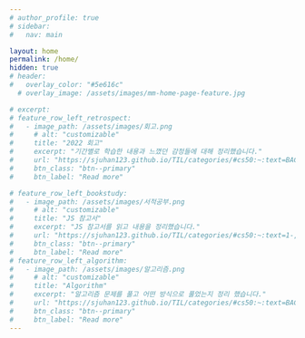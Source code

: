 ```yaml
---
# author_profile: true
# sidebar: 
#   nav: main

layout: home
permalink: /home/
hidden: true
# header:
#   overlay_color: "#5e616c"
  # overlay_image: /assets/images/mm-home-page-feature.jpg

# excerpt:
# feature_row_left_retrospect:
#   - image_path: /assets/images/회고.png
#     # alt: "customizable"
#     title: "2022 회고"
#     excerpt: "기간별로 학습한 내용과 느꼈던 감정들에 대해 정리했습니다."
#     url: "https://sjuhan123.github.io/TIL/categories/#cs50:~:text=BACK%20TO%20TOP%20%E2%86%91-,2022%2D%ED%9A%8C%EA%B3%A0,-%EC%BD%94%EB%93%9C%EC%8A%A4%EC%BF%BC%EB%93%9C%20%ED%94%84%EB%A6%AC%EC%BD%94%EC%8A%A4%20~%202022"
#     btn_class: "btn--primary"
#     btn_label: "Read more"

# feature_row_left_bookstudy:
#   - image_path: /assets/images/서적공부.png
#     # alt: "customizable"
#     title: "JS 참고서"
#     excerpt: "JS 참고서를 읽고 내용을 정리했습니다."
#     url: "https://sjuhan123.github.io/TIL/categories/#cs50:~:text=1-,javascript,-%EC%BD%94%EC%96%B4%20%EC%9E%90%EB%B0%94%EC%8A%A4%ED%81%AC%EB%A6%BD%ED%8A%B8%20%2D%20%EB%8D%B0%EC%9D%B4%ED%84%B0"
#     btn_class: "btn--primary"
#     btn_label: "Read more"
# feature_row_left_algorithm:
#   - image_path: /assets/images/알고리즘.png
#     # alt: "customizable"
#     title: "Algorithm"
#     excerpt: "알고리즘 문제를 풀고 어떤 방식으로 풀었는지 정리 했습니다."
#     url: "https://sjuhan123.github.io/TIL/categories/#cs50:~:text=BACK%20TO%20TOP%20%E2%86%91-,Algorithm,-%ED%94%84%EB%A1%9C%EA%B7%B8%EB%9E%98%EB%A8%B8%EC%8A%A4%20Lv.0"
#     btn_class: "btn--primary"
#     btn_label: "Read more"
---
```

<!-- {% include feature_row id="feature_row_left_retrospect" type="left" %}
{% include feature_row id="feature_row_left_bookstudy" type="left" %}
{% include feature_row id="feature_row_left_algorithm" type="left" %} -->